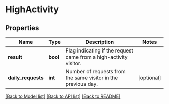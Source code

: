 # HighActivity

## Properties
Name | Type | Description | Notes
------------ | ------------- | ------------- | -------------
**result** | **bool** | Flag indicating if the request came from a high-activity visitor. | 
**daily_requests** | **int** | Number of requests from the same visitor in the previous day. | [optional] 

[[Back to Model list]](../../README.md#documentation-for-models) [[Back to API list]](../../README.md#documentation-for-api-endpoints) [[Back to README]](../../README.md)

